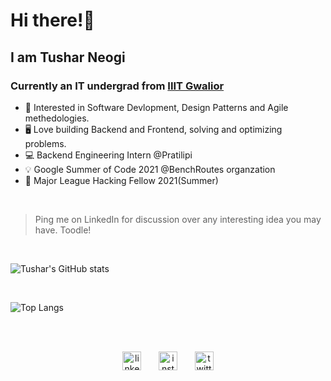 # Hi there!👋

## I am Tushar Neogi

### Currently an IT undergrad from [IIIT Gwalior](https://www.iiitm.ac.in/index.php/en/)

- 🤖 Interested in Software Devlopment, Design Patterns and Agile methedologies.
- 🖥 Love building Backend and Frontend, solving and optimizing problems.
- 💻 Backend Engineering Intern @Pratilipi
- 💡 Google Summer of Code 2021 @BenchRoutes organzation
- 🔮 Major League Hacking Fellow 2021(Summer)

<br>

> Ping me on LinkedIn for discussion over any interesting idea you may have. Toodle!

<!-- <br></br>
![](https://komarev.com/ghpvc/?username=Tushar3099) -->
<br>

![Tushar's GitHub stats](https://github-readme-stats.vercel.app/api?username=Tushar3099&show_icons=true&theme=radical)

<br>

![Top Langs](https://github-readme-stats.vercel.app/api/top-langs/?username=Tushar3099&layout=compact)

<br>
<br>

<p align="center">
  <a href="https://www.linkedin.com/in/tushar3024/"><img src="https://image.flaticon.com/icons/png/512/174/174857.png" alt="linkedIn" width="30"/></a>
  &nbsp; &nbsp; &nbsp;
  <a href="https://www.instagram.com/tushar_30gn/"><img src="https://image.flaticon.com/icons/png/512/2111/2111463.png" alt="instagram" width="30"/></a>
  &nbsp; &nbsp; &nbsp;
  <a href="https://twitter.com/neogi_tushar"><img src="https://image.flaticon.com/icons/png/512/733/733579.png" alt="twitter" width="30"/></a>
</p>
